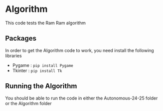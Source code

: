 # Algorithm
This code tests the Ram Ram algorithm 


## Packages
In order to get the Algorithm code to work, you need install the following libraries

- Pygame : `pip install Pygame`
- Tkinter : `pip install Tk`


## Running the Algorithm

You should be able to run the code in either the Autonomous-24-25 folder or the Algorithm folder
